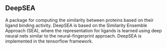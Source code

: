 DeepSEA
-------

A package for computing the similarity between proteins based on their
ligand binding activity. DeepSEA is based on the Similarity Ensemble
Approach (SEA), where the representation for ligands is learned using
deep neural nets similar to the neural-fingerprint approach. DeepSEA
is implemented in the tensorflow framework.

